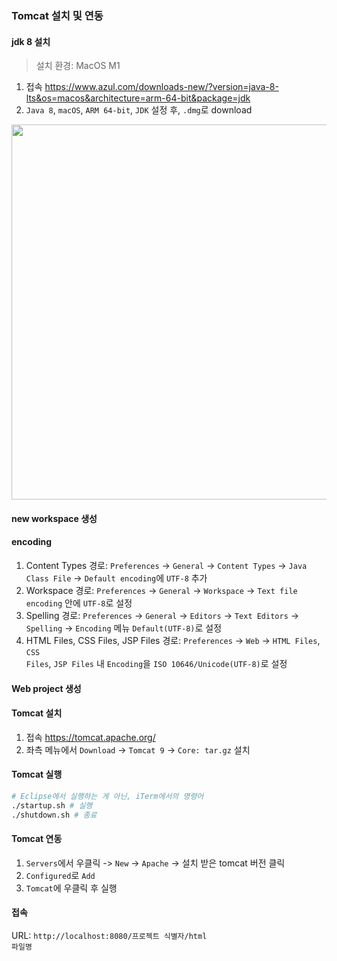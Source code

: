 ### Tomcat 설치 및 연동

#### jdk 8 설치
> 설치 환경: MacOS M1

1. 접속
https://www.azul.com/downloads-new/?version=java-8-lts&os=macos&architecture=arm-64-bit&package=jdk
2. <code>Java 8</code>, <code>macOS</code>, <code>ARM 64-bit</code>, <code>JDK</code> 설정 후, <code>.dmg</code>로 download

<img src="스크린샷 2023-02-06 오후 5.41.42.png" width="600px" />

#### new workspace 생성

#### encoding
1. Content Types
경로: <code>Preferences</code> -> <code>General</code> -> <code>Content Types</code> -> <code>Java Class File</code> -> <code>Default encoding</code>에 <code>UTF-8</code> 추가
2. Workspace
경로: <code>Preferences</code> -> <code>General</code> -> <code>Workspace</code> -> <code>Text file encoding</code> 안에 <code>UTF-8</code>로 설정
3. Spelling
경로: <code>Preferences</code> -> <code>General</code> -> <code>Editors</code> -> <code>Text Editors</code> -> <code>Spelling</code> -> <code>Encoding</code> 메뉴 <code>Default(UTF-8)</code>로 설정
4. HTML Files, CSS Files, JSP Files
경로: <code>Preferences</code> -> <code>Web</code> -> <code>HTML Files</code>, <code>CSS Files</code>, <code>JSP Files</code> 내 <code>Encoding</code>을 <code>ISO 10646/Unicode(UTF-8)</code>로 설정

#### Web project 생성

#### Tomcat 설치

1. 접속
https://tomcat.apache.org/
2. 좌측 메뉴에서 <code>Download</code> -> <code>Tomcat 9</code> -> <code>Core: tar.gz</code> 설치

#### Tomcat 실행
```bash
# Eclipse에서 실행하는 게 아닌, iTerm에서의 명령어
./startup.sh # 실행 
./shutdown.sh # 종료
```

#### Tomcat 연동
1. <code>Servers</code>에서 우클릭 -> <code>New</code> -> <code>Apache</code> -> 설치 받은 tomcat 버전 클릭
2. <code>Configured</code>로 <code>Add</code>
3. <code>Tomcat</code>에 우클릭 후 실행

#### 접속
URL: <code>http://localhost:8080/프로젝트 식별자/html 파일명</code>
